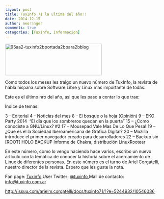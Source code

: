 ```yaml
---
layout: post
title: TuxInfo 71 la ultima del año!!
date: 2014-12-15
author: neoranger
comments: true
categories: [TuxInfo, Informacion]
---
```

<img class="  wp-image-2051 aligncenter" src="https://blogneositelinux.files.wordpress.com/2016/10/95aa2-tuxinfo2bportada2bpara2bblog.jpg" alt="95aa2-tuxinfo2bportada2bpara2bblog" width="314" height="103" />

Como todos los meses les traigo un nuevo número de TuxInfo, la revista de habla hispana sobre Software Libre y Linux mas importante de todas.

Este es el último nro del año, asi que les paso a contar lo que trae:

Índice de temas:

3 -­ Editorial
4­ – Noticias del mes
8­ – El bosque o la hoja (Opinión)
9­ – EKO Party 2014 ­ “El día que los sombreros quedan en la puerta”
15­ – ¿Como conociste a GNU/Linux? #2
17­ – Mousepad Vale Mas De Lo Que Pesa!
19­ – ¿Que es el la Sociedad Iberoamericana de Gráfica Digital?
20­ – Mozilla introduce el primer navegador creado para desarrolladores
22­ – Backup sin [ROOT] HOLO BACKUP Informe de Chakra, distribución LinuxRootear

En este número, como lo vengo haciendo hace varios, escribo un nuevo artículo con la temática de conocer la historia sobre el acercamiento de Linux de diferentes personas. En este número es el turno de Ariel Corgatelli, nuestro director de la revista. Espero que les guste la nota.

Fan page: <a href="https://www.facebook.com/tuxinfo" target="_blank">Tuxinfo</a>
User Twitter: <a href="http://www.twitter.com/tuxinfo" target="_blank">@tuxinfo </a>
Mail de contacto:<a href="mailto:info@tuxinfo.com.ar" target="_blank"> info@tuxinfo.com.ar</a>

http://issuu.com/arielm.corgatelli/docs/tuxinfo71/1?e=5244932/10546036
